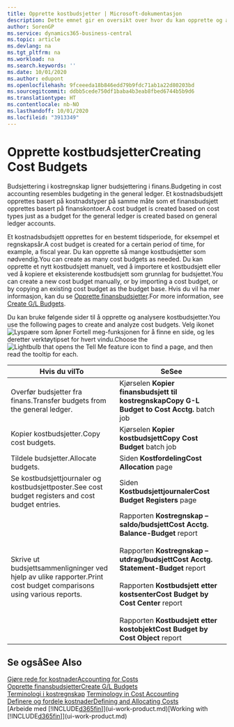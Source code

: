 ```yaml
---
title: Opprette kostbudsjetter | Microsoft-dokumentasjon
description: Dette emnet gir en oversikt over hvor du kan opprette og analysere kostbudsjetter.
author: SorenGP
ms.service: dynamics365-business-central
ms.topic: article
ms.devlang: na
ms.tgt_pltfrm: na
ms.workload: na
ms.search.keywords: ''
ms.date: 10/01/2020
ms.author: edupont
ms.openlocfilehash: 9fceeeda18b846edd79b9fdc71ab1a22d80203bd
ms.sourcegitcommit: ddbb5cede750df1baba4b3eab8fbed6744b5b9d6
ms.translationtype: HT
ms.contentlocale: nb-NO
ms.lasthandoff: 10/01/2020
ms.locfileid: "3913349"
---
```

# <a name="creating-cost-budgets"></a><span data-ttu-id="0d1fd-103">Opprette kostbudsjetter</span><span class="sxs-lookup"><span data-stu-id="0d1fd-103">Creating Cost Budgets</span></span>
<span data-ttu-id="0d1fd-104">Budsjettering i kostregnskap ligner budsjettering i finans.</span><span class="sxs-lookup"><span data-stu-id="0d1fd-104">Budgeting in cost accounting resembles budgeting in the general ledger.</span></span> <span data-ttu-id="0d1fd-105">Et kostnadsbudsjett opprettes basert på kostnadstyper på samme måte som et finansbudsjett opprettes basert på finanskontoer.</span><span class="sxs-lookup"><span data-stu-id="0d1fd-105">A cost budget is created based on cost types just as a budget for the general ledger is created based on general ledger accounts.</span></span>  

<span data-ttu-id="0d1fd-106">Et kostnadsbudsjett opprettes for en bestemt tidsperiode, for eksempel et regnskapsår.</span><span class="sxs-lookup"><span data-stu-id="0d1fd-106">A cost budget is created for a certain period of time, for example, a fiscal year.</span></span> <span data-ttu-id="0d1fd-107">Du kan opprette så mange kostbudsjetter som nødvendig.</span><span class="sxs-lookup"><span data-stu-id="0d1fd-107">You can create as many cost budgets as needed.</span></span> <span data-ttu-id="0d1fd-108">Du kan opprette et nytt kostbudsjett manuelt, ved å importere et kostbudsjett eller ved å kopiere et eksisterende kostbudsjett som grunnlag for budsjettet.</span><span class="sxs-lookup"><span data-stu-id="0d1fd-108">You can create a new cost budget manually, or by importing a cost budget, or by copying an existing cost budget as the budget base.</span></span> <span data-ttu-id="0d1fd-109">Hvis du vil ha mer informasjon, kan du se [Opprette finansbudsjetter](finance-how-create-budgets.md).</span><span class="sxs-lookup"><span data-stu-id="0d1fd-109">For more information, see [Create G/L Budgets](finance-how-create-budgets.md).</span></span>

<span data-ttu-id="0d1fd-110">Du kan bruke følgende sider til å opprette og analysere kostbudsjetter.</span><span class="sxs-lookup"><span data-stu-id="0d1fd-110">You use the following pages to create and analyze cost budgets.</span></span> <span data-ttu-id="0d1fd-111">Velg ikonet ![Lyspære som åpner Fortell meg-funksjonen](media/ui-search/search_small.png "Fortell hva du vil gjøre") for å finne en side, og les deretter verktøytipset for hvert vindu.</span><span class="sxs-lookup"><span data-stu-id="0d1fd-111">Choose the ![Lightbulb that opens the Tell Me feature](media/ui-search/search_small.png "Tell me what you want to do") icon to find a page, and then read the tooltip for each.</span></span>

|<span data-ttu-id="0d1fd-112">Hvis du vil</span><span class="sxs-lookup"><span data-stu-id="0d1fd-112">To</span></span>|<span data-ttu-id="0d1fd-113">Se</span><span class="sxs-lookup"><span data-stu-id="0d1fd-113">See</span></span>|  
|--------|---------|  
|<span data-ttu-id="0d1fd-114">Overfør budsjetter fra finans.</span><span class="sxs-lookup"><span data-stu-id="0d1fd-114">Transfer budgets from the general ledger.</span></span>|<span data-ttu-id="0d1fd-115">Kjørselen **Kopier finansbudsjett til kostregnskap**</span><span class="sxs-lookup"><span data-stu-id="0d1fd-115">**Copy G-L Budget to Cost Acctg.** batch job</span></span>|  
|<span data-ttu-id="0d1fd-116">Kopier kostbudsjetter.</span><span class="sxs-lookup"><span data-stu-id="0d1fd-116">Copy cost budgets.</span></span>|<span data-ttu-id="0d1fd-117">Kjørselen **Kopier kostbudsjett**</span><span class="sxs-lookup"><span data-stu-id="0d1fd-117">**Copy Cost Budget** batch job</span></span>|  
|<span data-ttu-id="0d1fd-118">Tildele budsjetter.</span><span class="sxs-lookup"><span data-stu-id="0d1fd-118">Allocate budgets.</span></span>|<span data-ttu-id="0d1fd-119">Siden **Kostfordeling**</span><span class="sxs-lookup"><span data-stu-id="0d1fd-119">**Cost Allocation** page</span></span>|  
|<span data-ttu-id="0d1fd-120">Se kostbudsjettjournaler og kostbudsjettposter.</span><span class="sxs-lookup"><span data-stu-id="0d1fd-120">See cost budget registers and cost budget entries.</span></span>|<span data-ttu-id="0d1fd-121">Siden **Kostbudsjettjournaler**</span><span class="sxs-lookup"><span data-stu-id="0d1fd-121">**Cost Budget Registers** page</span></span>|  
|<span data-ttu-id="0d1fd-122">Skrive ut budsjettsammenligninger ved hjelp av ulike rapporter.</span><span class="sxs-lookup"><span data-stu-id="0d1fd-122">Print cost budget comparisons using various reports.</span></span>|<span data-ttu-id="0d1fd-123">Rapporten **Kostregnskap – saldo/budsjett**</span><span class="sxs-lookup"><span data-stu-id="0d1fd-123">**Cost Acctg. Balance-Budget** report</span></span><br /><br /> <span data-ttu-id="0d1fd-124">Rapporten **Kostregnskap – utdrag/budsjett**</span><span class="sxs-lookup"><span data-stu-id="0d1fd-124">**Cost Acctg. Statement-Budget** report</span></span><br /><br /> <span data-ttu-id="0d1fd-125">Rapporten **Kostbudsjett etter kostsenter**</span><span class="sxs-lookup"><span data-stu-id="0d1fd-125">**Cost Budget by Cost Center** report</span></span><br /><br /> <span data-ttu-id="0d1fd-126">Rapporten **Kostbudsjett etter kostobjekt**</span><span class="sxs-lookup"><span data-stu-id="0d1fd-126">**Cost Budget by Cost Object** report</span></span>|  

## <a name="see-also"></a><span data-ttu-id="0d1fd-127">Se også</span><span class="sxs-lookup"><span data-stu-id="0d1fd-127">See Also</span></span>  
[<span data-ttu-id="0d1fd-128">Gjøre rede for kostnader</span><span class="sxs-lookup"><span data-stu-id="0d1fd-128">Accounting for Costs</span></span>](finance-manage-cost-accounting.md)  
[<span data-ttu-id="0d1fd-129">Opprette finansbudsjetter</span><span class="sxs-lookup"><span data-stu-id="0d1fd-129">Create G/L Budgets</span></span>](finance-how-create-budgets.md)  
<span data-ttu-id="0d1fd-130">[Terminologi i kostregnskap](finance-terminology-in-cost-accounting.md) </span><span class="sxs-lookup"><span data-stu-id="0d1fd-130">[Terminology in Cost Accounting](finance-terminology-in-cost-accounting.md) </span></span>  
[<span data-ttu-id="0d1fd-131">Definere og fordele kostnader</span><span class="sxs-lookup"><span data-stu-id="0d1fd-131">Defining and Allocating Costs</span></span>](finance-define-and-allocate-costs.md)  
<span data-ttu-id="0d1fd-132">[Arbeide med [!INCLUDE[d365fin](includes/d365fin_md.md)]](ui-work-product.md)</span><span class="sxs-lookup"><span data-stu-id="0d1fd-132">[Working with [!INCLUDE[d365fin](includes/d365fin_md.md)]](ui-work-product.md)</span></span>
